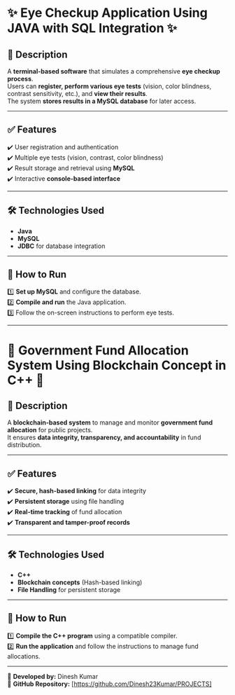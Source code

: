 # ✨ Eye Checkup Application Using JAVA with SQL Integration ✨

## 📌 Description
A **terminal-based software** that simulates a comprehensive **eye checkup process**.  
Users can **register, perform various eye tests** (vision, color blindness, contrast sensitivity, etc.), and **view their results**.  
The system **stores results in a MySQL database** for later access.

---

## ✅ Features
✔️ User registration and authentication  
✔️ Multiple eye tests (vision, contrast, color blindness)  
✔️ Result storage and retrieval using **MySQL**  
✔️ Interactive **console-based interface**  

---

## 🛠️ Technologies Used
- **Java**  
- **MySQL**  
- **JDBC** for database integration  

---

## 🚀 How to Run
1️⃣ **Set up MySQL** and configure the database.  
2️⃣ **Compile and run** the Java application.  
3️⃣ Follow the on-screen instructions to perform eye tests.  

---

# 🔗 Government Fund Allocation System Using Blockchain Concept in C++ 🔗

## 📌 Description
A **blockchain-based system** to manage and monitor **government fund allocation** for public projects.  
It ensures **data integrity, transparency, and accountability** in fund distribution.

---

## ✅ Features
✔️ **Secure, hash-based linking** for data integrity  
✔️ **Persistent storage** using file handling  
✔️ **Real-time tracking** of fund allocation  
✔️ **Transparent and tamper-proof records**  

---

## 🛠️ Technologies Used
- **C++**  
- **Blockchain concepts** (Hash-based linking)  
- **File Handling** for persistent storage  

---

## 🚀 How to Run
1️⃣ **Compile the C++ program** using a compatible compiler.  
2️⃣ **Run the application** and follow the instructions to manage fund allocations.  

---

🔹 **Developed by:** Dinesh Kumar  
🔹 **GitHub Repository:** [https://github.com/Dinesh23Kumar/PROJECTS]  


